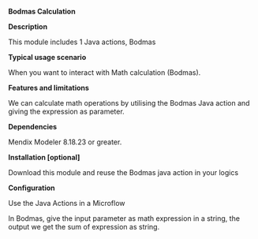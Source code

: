 **Bodmas Calculation**

**Description**

This module includes 1 Java actions, Bodmas

**Typical usage scenario**

When you want to interact with Math calculation (Bodmas).

**Features and limitations**

We can calculate math operations by utilising the Bodmas Java action and giving the expression as parameter.

**Dependencies**

Mendix Modeler 8.18.23 or greater.

**Installation [optional]**

Download this module and reuse the Bodmas java action in your logics

**Configuration**

Use the Java Actions in a Microflow

In Bodmas, give the input parameter as math expression in a string, the output we get the sum of expression as string.
